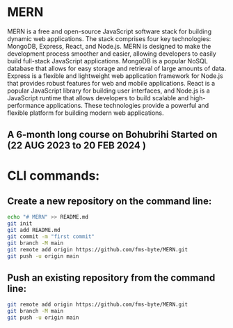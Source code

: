 # MERN

MERN is a free and open-source JavaScript software stack for building dynamic web applications. The stack comprises four key technologies: MongoDB, Express, React, and Node.js. MERN is designed to make the development process smoother and easier, allowing developers to easily build full-stack JavaScript applications. MongoDB is a popular NoSQL database that allows for easy storage and retrieval of large amounts of data. Express is a flexible and lightweight web application framework for Node.js that provides robust features for web and mobile applications. React is a popular JavaScript library for building user interfaces, and Node.js is a JavaScript runtime that allows developers to build scalable and high-performance applications. These technologies provide a powerful and flexible platform for building modern web applications.

## A 6-month long course on Bohubrihi Started on (22 AUG 2023 to 20 FEB 2024 )

# CLI commands:
## Create a new repository on the command line:

```bash
echo "# MERN" >> README.md
git init
git add README.md
git commit -m "first commit"
git branch -M main
git remote add origin https://github.com/fms-byte/MERN.git
git push -u origin main
```

## Push an existing repository from the command line:
    
```bash
git remote add origin https://github.com/fms-byte/MERN.git
git branch -M main
git push -u origin main
```
